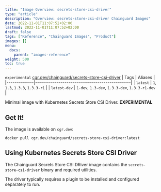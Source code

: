 ```yaml
---
title: "Image Overview: secrets-store-csi-driver"
type: "article"
description: "Overview: secrets-store-csi-driver Chainguard Images"
date: 2022-11-01T11:07:52+02:00
lastmod: 2022-11-01T11:07:52+02:00
draft: false
tags: ["Reference", "Chainguard Images", "Product"]
images: []
menu:
  docs:
    parent: "images-reference"
weight: 500
toc: true
---
```


`experimental` [cgr.dev/chainguard/secrets-store-csi-driver](https://github.com/chainguard-images/images/tree/main/images/secrets-store-csi-driver)
| Tags         | Aliases                                         |
|--------------|-------------------------------------------------|
| `latest`     | `1`, `1.3`, `1.3.3`, `1.3.3-r1`                 |
| `latest-dev` | `1-dev`, `1.3-dev`, `1.3.3-dev`, `1.3.3-r1-dev` |



Minimal image with Kubernetes Secrets Store CSI Driver. **EXPERIMENTAL**

## Get It!

The image is available on `cgr.dev`:

```
docker pull cgr.dev/chainguard/secrets-store-csi-driver:latest
```

## Using Kubernetes Secrets Store CSI Driver

The Chainguard Secrets Store CSI DRiver image contains the `secrets-store-csi-driver` binary and required utilities.

The driver typically requires a plugin to be installed and configured separately to run.

